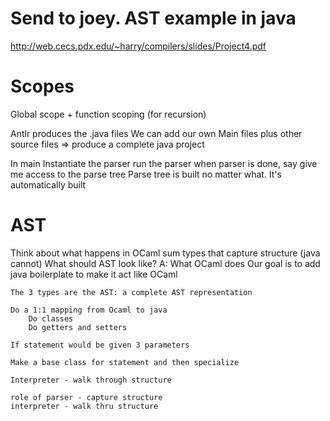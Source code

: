 # Send to joey. AST example in java
http://web.cecs.pdx.edu/~harry/compilers/slides/Project4.pdf

# Scopes

Global scope + function scoping (for recursion)




Antlr produces the .java files
We can add our own Main files plus other source files
 => produce a complete java project

 In main
     Instantiate the parser
     run the parser
     when parser is done, say give me access to the parse tree
        Parse tree is built no matter what. It's automatically built

# AST
Think about what happens in OCaml
    sum types that capture structure (java cannot)
    What should AST look like? A: What OCaml does
    Our goal is to add java boilerplate to make it act like OCaml

    The 3 types are the AST: a complete AST representation

    Do a 1:1 mapping from Ocaml to java 
        Do classes
        Do getters and setters

    If statement would be given 3 parameters

    Make a base class for statement and then specialize

    Interpreter - walk through structure

    role of parser - capture structure
    interpreter - walk thru structure
